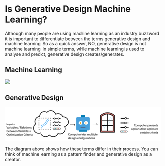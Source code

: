 # Is Generative Design Machine Learning?

Although many people are using machine learning as an industry buzzword it is important to differentiate between the terms generative design and machine learning. So as a quick answer, NO, generative design is not machine learning. In simple terms, while machine learning is used to analyse and predict, generative design creates/generates.

## Machine Learning

![](../../.gitbook/assets/mlvsgd%20%281%29.png)

## Generative Design

![](../../.gitbook/assets/gdvsml.png)

The diagram above shows how these terms differ in their process. You can think of machine learning as a pattern finder and generative design as a creator.

